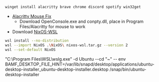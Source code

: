```sh
winget install alacritty brave chrome discord spotify win32get
```

* [Alacritty Mouse Fix](https://github.com/wez/wezterm/tree/main/assets/windows/conhost)
    * Download OpenConsole.exe and conpty.dll, place in Program Files/Alacritty for mouse to work
* Download [NixOS-WSL](https://github.com/nix-community/NixOS-WSL)

```sh
wsl install --no-distribution
wsl --import NixOS .\NixOS\ nixos-wsl.tar.gz --version 2
wsl --set-default NixOS
```
"C:\Program Files\WSL\wslg.exe" -d Ubuntu --cd "~" -- env BAMF_DESKTOP_FILE_HINT=/var/lib/snapd/desktop/applications/ubuntu-desktop-installer_ubuntu-desktop-installer.desktop /snap/bin/ubuntu-desktop-installer
